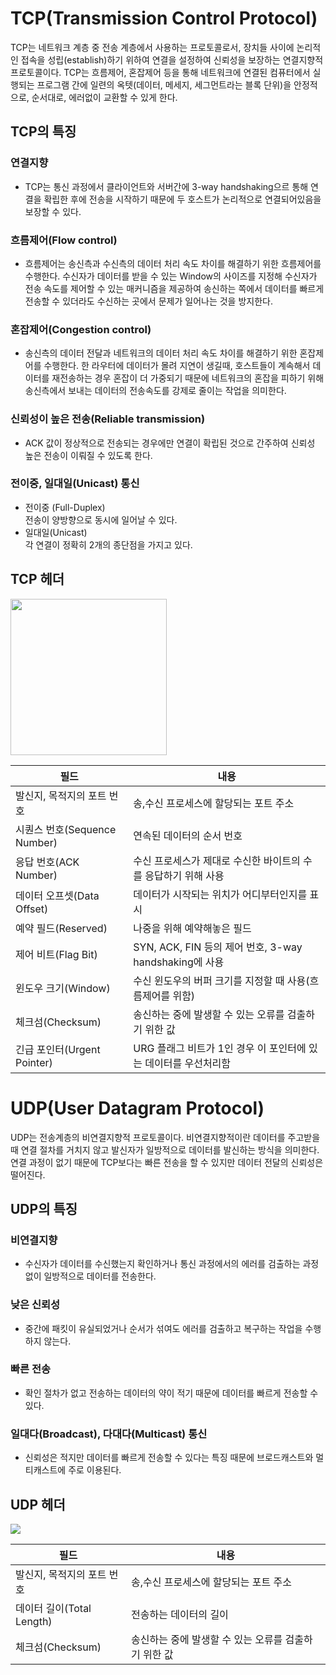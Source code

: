 # TCP(Transmission Control Protocol)
<P>TCP는 네트워크 계층 중 전송 계층에서 사용하는 프로토콜로서, 장치들 사이에 논리적인 접속을 성립(establish)하기 위하여 연결을 설정하여 신뢰성을 보장하는 연결지향적 프로토콜이다. TCP는 흐름제어, 혼잡제어 등을 통해 네트워크에 연결된 컴퓨터에서 실행되는 프로그램 간에 일련의 옥텟(데이터, 메세지, 세그먼트라는 블록 단위)을 안정적으로, 순서대로, 에러없이 교환할 수 있게 한다.</P>

## TCP의 특징
 ### 연결지향
  - TCP는 통신 과정에서 클라이언트와 서버간에 3-way handshaking으르 통해 연결을 확립한 후에 전송을 시작하기 때문에 두 호스트가 논리적으로 연결되어있음을 보장할 수 있다. 
 ### 흐름제어(Flow control)
  - 흐름제어는 송신측과 수신측의 데이터 처리 속도 차이를 해결하기 위한 흐름제어를 수행한다. 수신자가 데이터를 받을 수 있는 Window의 사이즈를 지정해 수신자가 전송 속도를 제어할 수 있는 매커니즘을 제공하여 송신하는 쪽에서 데이터를 빠르게 전송할 수 있더라도 수신하는 곳에서 문제가 일어나는 것을 방지한다.
 ### 혼잡제어(Congestion control)
  - 송신측의 데이터 전달과 네트워크의 데이터 처리 속도 차이를 해결하기 위한 혼잡제어를 수행한다. 한 라우터에 데이터가 몰려 지연이 생길때, 호스트들이 계속해서 데이터를 재전송하는 경우 혼잡이 더 가중되기 때문에 네트워크의 혼잡을 피하기 위해 송신측에서 보내는 데이터의 전송속도를 강제로 줄이는 작업을 의미한다.
 ### 신뢰성이 높은 전송(Reliable transmission)
  - ACK 값이 정상적으로 전송되는 경우에만 연결이 확립된 것으로 간주하여 신뢰성 높은 전송이 이뤄질 수 있도록 한다.
 ### 전이중, 일대일(Unicast) 통신
  - 전이중 (Full-Duplex)<br>
    전송이 양방향으로 동시에 일어날 수 있다.
  - 일대일(Unicast)<br>
    각 연결이 정확히 2개의 종단점을 가지고 있다.

## TCP 헤더
<img src="https://limjunho.github.io/assets/Network/packet-header/1.png" height=250px>


|필드|내용|
|-|-|
|발신지, 목적지의 포트 번호|송,수신 프로세스에 할당되는 포트 주소|
|시퀀스 번호(Sequence Number)|연속된 데이터의 순서 번호|
|응답 번호(ACK Number)|수신 프로세스가 제대로 수신한 바이트의 수를 응답하기 위해 사용|
|데이터 오프셋(Data Offset)|데이터가 시작되는 위치가 어디부터인지를 표시	|
|예약 필드(Reserved)|나중을 위해 예약해놓은 필드|
|제어 비트(Flag Bit)|SYN, ACK, FIN 등의 제어 번호, 3-way handshaking에 사용|
|윈도우 크기(Window)|수신 윈도우의 버퍼 크기를 지정할 때 사용(흐름제어를 위함)|
|체크섬(Checksum)|송신하는 중에 발생할 수 있는 오류를 검출하기 위한 값|
|긴급 포인터(Urgent Pointer)| URG 플래그 비트가 1인 경우 이 포인터에 있는 데이터를 우선처리함|

    
# UDP(User Datagram Protocol)
<p>UDP는 전송계층의 비연결지향적 프로토콜이다. 비연결지향적이란 데이터를 주고받을 때 연결 절차를 거치지 않고 발신자가 일방적으로 데이터를 발신하는 방식을 의미한다. 연결 과정이 없기 때문에 TCP보다는 빠른 전송을 할 수 있지만 데이터 전달의 신뢰성은 떨어진다.</p>

## UDP의 특징
 ### 비연결지향
  - 수신자가 데이터를 수신했는지 확인하거나 통신 과정에서의 에러를 검출하는 과정 없이 일방적으로 데이터를 전송한다.
 ### 낮은 신뢰성
  - 중간에 패킷이 유실되었거나 순서가 섞여도 에러를 검출하고 복구하는 작업을 수행하지 않는다. 
 ### 빠른 전송
  - 확인 절차가 없고 전송하는 데이터의 약이 적기 때문에 데이터를 빠르게 전송할 수 있다.
 ### 일대다(Broadcast), 다대다(Multicast) 통신
  - 신뢰성은 적지만 데이터를 빠르게 전송할 수 있다는 특징 때문에 브로드캐스트와 멀티캐스트에 주로 이용된다.

 
## UDP 헤더
<img src="https://t1.daumcdn.net/cfile/tistory/99B12B385BD6DC0F03">

|필드|내용|
|-|-|
|발신지, 목적지의 포트 번호|송,수신 프로세스에 할당되는 포트 주소|
|데이터 길이(Total Length)|전송하는 데이터의 길이|
|체크섬(Checksum)|송신하는 중에 발생할 수 있는 오류를 검출하기 위한 값|